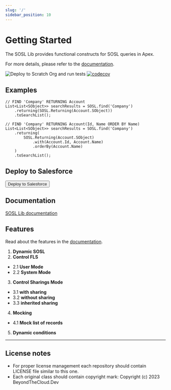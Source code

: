 ```yaml
---
slug: '/'
sidebar_position: 10
---
```


# Getting Started

The SOSL Lib provides functional constructs for SOSL queries in Apex.

For more details, please refer to the [documentation](https://sosl.beyondthecloud.dev/).

![Deploy to Scratch Org and run tests](https://github.com/beyond-the-cloud-dev/sosl-lib/actions/workflows/ci.yml/badge.svg)
[![codecov](https://codecov.io/gh/beyond-the-cloud-dev/sosl-lib/branch/main/graph/badge.svg)](https://codecov.io/gh/beyond-the-cloud-dev/sosl-lib)

## Examples

```apex
// FIND 'Company' RETURNING Account
List<List<SObject>> searchResults = SOSL.find('Company')
    .returning(SOSL.Returning(Account.SObject))
    .toSearchList();
```

```apex
// FIND 'Company' RETURNING Account(Id, Name ORDER BY Name)
List<List<SObject>> searchResults = SOSL.find('Company')
    .returning(
        SOSL.Returning(Account.SObject)
            .with(Account.Id, Account.Name)
            .orderBy(Account.Name)
    )
    .toSearchList();
```


## Deploy to Salesforce

<button>
    <a hrhref="https://githubsfdeploy.herokuapp.com?owner=beyond-the-cloud-dev&repo=sosl-lib&ref=main">
        Deploy to Salesforce
    </a>
</button>

## Documentation

[SOSL Lib documentation](https://sosl.beyondthecloud.dev/)

## Features

Read about the features in the [documentation](https://sosl.beyondthecloud.dev/docs/basic-features).

1. **Dynamic SOSL**
2. **Control FLS**
- 2.1 **User Mode**
- 2.2 **System Mode**
3. **Control Sharings Mode**
- 3.1 **with sharing**
- 3.2 **without sharing**
- 3.3 **inherited sharing**
4. **Mocking**
- 4.1 **Mock list of records**
5. **Dynamic conditions**

----

## License notes

- For proper license management each repository should contain LICENSE file similar to this one.
- Each original class should contain copyright mark: Copyright (c) 2023 BeyondTheCloud.Dev
